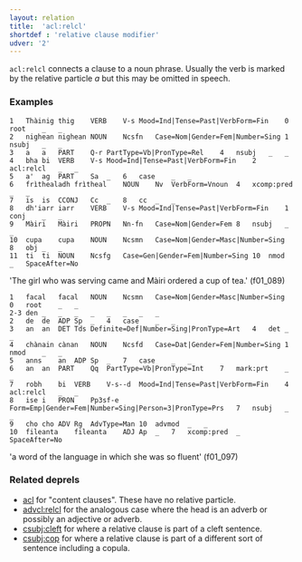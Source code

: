```yaml
---
layout: relation
title:  'acl:relcl'
shortdef : 'relative clause modifier'
udver: '2'
---
```


`acl:relcl` connects a clause to a noun phrase.
Usually the verb is marked by the relative particle _a_ but this may be omitted in speech.

### Examples

~~~ conllu
1	Thàinig	thig	VERB	V-s	Mood=Ind|Tense=Past|VerbForm=Fin	0	root	_	_
2	nighean	nighean	NOUN	Ncsfn	Case=Nom|Gender=Fem|Number=Sing	1	nsubj	_	_
3	a	a	PART	Q-r	PartType=Vb|PronType=Rel	4	nsubj	_	_
4	bha	bi	VERB	V-s	Mood=Ind|Tense=Past|VerbForm=Fin	2	acl:relcl	_	_
5	a'	ag	PART	Sa	_	6	case	_	_
6	frìthealadh	frìtheal	NOUN	Nv	VerbForm=Vnoun	4	xcomp:pred	_	_
7	is	is	CCONJ	Cc	_	8	cc	_	_
8	dh'iarr	iarr	VERB	V-s	Mood=Ind|Tense=Past|VerbForm=Fin	1	conj	_	_
9	Màiri	Màiri	PROPN	Nn-fn	Case=Nom|Gender=Fem	8	nsubj	_	_
10	cupa	cupa	NOUN	Ncsmn	Case=Nom|Gender=Masc|Number=Sing	8	obj	_	_
11	ti	ti	NOUN	Ncsfg	Case=Gen|Gender=Fem|Number=Sing	10	nmod	_	SpaceAfter=No
~~~

'The girl who was serving came and Màiri ordered a cup of tea.' (f01\_089)

~~~ conllu
1	facal	facal	NOUN	Ncsmn	Case=Nom|Gender=Masc|Number=Sing	0	root	_	_
2-3	den	_	_	_	_	_	_	_	_
2	de	de	ADP	Sp	_	4	case	_	_
3	an	an	DET	Tds	Definite=Def|Number=Sing|PronType=Art	4	det	_	_
4	chànain	cànan	NOUN	Ncsfd	Case=Dat|Gender=Fem|Number=Sing	1	nmod	_	_
5	anns	an	ADP	Sp	_	7	case	_	_
6	an	an	PART	Qq	PartType=Vb|PronType=Int	7	mark:prt	_	_
7	robh	bi	VERB	V-s--d	Mood=Ind|Tense=Past|VerbForm=Fin	4	acl:relcl	_	_
8	ise	i	PRON	Pp3sf-e	Form=Emp|Gender=Fem|Number=Sing|Person=3|PronType=Prs	7	nsubj	_	_
9	cho	cho	ADV	Rg	AdvType=Man	10	advmod	_	_
10	fileanta	fileanta	ADJ	Ap	_	7	xcomp:pred	_	SpaceAfter=No
~~~

'a word of the language in which she was so fluent' (f01\_097)

### Related deprels

* [acl](acl.html) for "content clauses". These have no relative particle.
* [advcl:relcl](advcl-relcl.html) for the analogous case where the head is an adverb or possibly an adjective or adverb.
* [csubj:cleft](csubj-cleft.html) for where a relative clause is part of a cleft sentence.
* [csubj:cop](csubj-cop.html) for where a relative clause is part of a different sort of sentence including a copula.
